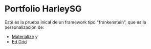 # Portfolio HarleySG

Este es la prueba inical de un framework tipo "frankenstein", que es la personalización de:
* [Materialize](https://github.com/Dogfalo/materialize) y
* [Ed Grid](https://github.com/escueladigital/ED-GRID)